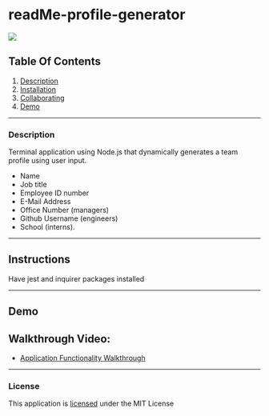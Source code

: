 # readMe-profile-generator

![](https://img.shields.io/badge/License-MIT-yellowgreen)
      
## Table Of Contents
1.  [Description](#description)
2.  [Installation](#installation) 
3.  [Collaborating](#collaborating)
4.  [Demo](#demo)
      
_________________________________
  
### Description

Terminal application using Node.js that dynamically generates a team profile using user input.
- Name
- Job title
- Employee ID number
- E-Mail Address
- Office Number (managers)
- Github Username (engineers)
- School (interns).

_________________________________
  
## Instructions
  
Have jest and inquirer packages installed
  
_________________________________


## Demo

## Walkthrough Video:

- [Application Functionality Walkthrough](https://watch.screencastify.com/v/CitXZV2ZszurUpJYUCCP)

  

  
_________________________________
  
### License
  
This application is [licensed](https://opensource.org/licenses/MIT) under the MIT License
